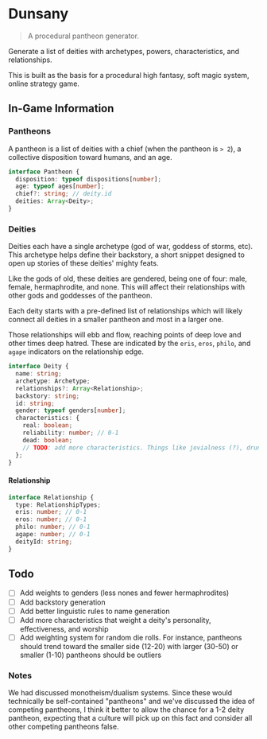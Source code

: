 # Dunsany

> A procedural pantheon generator.

Generate a list of deities with archetypes, powers, characteristics, and relationships.

This is built as the basis for a procedural high fantasy, soft magic system, online strategy game.

## In-Game Information

### Pantheons

A pantheon is a list of deities with a chief (when the pantheon is `> 2`), a collective disposition toward humans, and an age.

```typescript
interface Pantheon {
  disposition: typeof dispositions[number];
  age: typeof ages[number];
  chief?: string; // deity.id
  deities: Array<Deity>;
}
```

### Deities

Deities each have a single archetype (god of war, goddess of storms, etc). This archetype helps define their backstory, a short snippet designed to open up stories of these deities' mighty feats.

Like the gods of old, these deities are gendered, being one of four: male, female, hermaphrodite, and none. This will affect their relationships with other gods and goddesses of the pantheon.

Each deity starts with a pre-defined list of relationships which will likely connect all deities in a smaller pantheon and most in a larger one.

Those relationships will ebb and flow, reaching points of deep love and other times deep hatred. These are indicated by the `eris`, `eros`, `philo`, and `agape` indicators on the relationship edge.

```typescript
interface Deity {
  name: string;
  archetype: Archetype;
  relationships?: Array<Relationship>;
  backstory: string;
  id: string;
  gender: typeof genders[number];
  characteristics: {
    real: boolean;
    reliability: number; // 0-1
    dead: boolean;
    // TODO: add more characteristics. Things like jovialness (?), drunkeness, etc.
  };
}
```

#### Relationship

```typescript
interface Relationship {
  type: RelationshipTypes;
  eris: number; // 0-1
  eros: number; // 0-1
  philo: number; // 0-1
  agape: number; // 0-1
  deityId: string;
}
```

## Todo

- [ ] Add weights to genders (less nones and fewer hermaphrodites)
- [ ] Add backstory generation
- [ ] Add better linguistic rules to name generation
- [ ] Add more characteristics that weight a deity's personality, effectiveness, and worship
- [ ] Add weighting system for random die rolls. For instance, pantheons should trend toward the smaller side (12-20) with larger (30-50) or smaller (1-10) pantheons should be outliers

### Notes

We had discussed monotheism/dualism systems. Since these would technically be self-contained "pantheons" and we've discussed the idea of competing pantheons, I think it better to allow the chance for a 1-2 deity pantheon, expecting that a culture will pick up on this fact and consider all other competing pantheons false.
